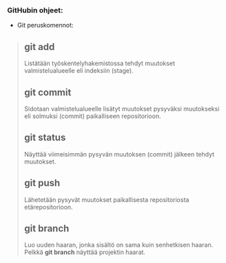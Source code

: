 ### GitHubin ohjeet:
- Git peruskomennot:
> ## git add 
> Listätään työskentelyhakemistossa tehdyt muutokset valmistelualueelle eli indeksiin (stage).
> ## git commit
> Sidotaan valmistelualueelle lisätyt muutokset pysyväksi muutokseksi eli solmuksi (commit) paikalliseen repositorioon.
> ## git status
> Näyttää viimeisimmän pysyvän muutoksen (commit) jälkeen tehdyt muutokset.
> ## git push
> Lähetetään pysyvät muutokset paikallisesta repositoriosta etärepositorioon.
> ## git branch <uuden haaran nimi>
> Luo uuden haaran, jonka sisältö on sama kuin senhetkisen haaran. Pelkkä **git branch** näyttää projektin haarat.
